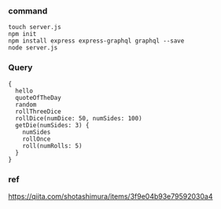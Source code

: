 ### command
```
touch server.js
npm init
npm install express express-graphql graphql --save
node server.js
```

### Query
```
{
  hello
  quoteOfTheDay
  random
  rollThreeDice
  rollDice(numDice: 50, numSides: 100)
  getDie(numSides: 3) {
    numSides
    rollOnce
    roll(numRolls: 5)
  }
}
```

### ref
https://qiita.com/shotashimura/items/3f9e04b93e79592030a4
